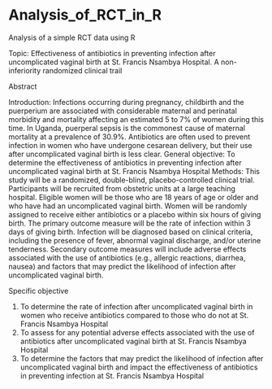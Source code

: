 # Analysis_of_RCT_in_R
Analysis of a simple RCT data using R

Topic: Effectiveness of antibiotics in preventing infection after uncomplicated vaginal birth at St. Francis Nsambya Hospital. A non-inferiority randomized clinical trail

Abstract

Introduction: Infections occurring during pregnancy, childbirth and the puerperium are associated with considerable maternal and perinatal morbidity and mortality affecting an estimated 5 to 7% of women during this time. In Uganda, puerperal sepsis is the commonest cause of maternal mortality at a prevalence of 30.9%. Antibiotics are often used to prevent infection in women who have undergone cesarean delivery, but their use after uncomplicated vaginal birth is less clear. 
General objective: To determine the effectiveness of antibiotics in preventing infection after uncomplicated vaginal birth at St. Francis Nsambya Hospital
Methods: This study will be a randomized, double-blind, placebo-controlled clinical trial. Participants will be recruited from obstetric units at a large teaching hospital. Eligible women will be those who are 18 years of age or older and who have had an uncomplicated vaginal birth. Women will be randomly assigned to receive either antibiotics or a placebo within six hours of giving birth. The primary outcome measure will be the rate of infection within 3 days of giving birth. Infection will be diagnosed based on clinical criteria, including the presence of fever, abnormal vaginal discharge, and/or uterine tenderness. Secondary outcome measures will include adverse effects associated with the use of antibiotics (e.g., allergic reactions, diarrhea, nausea) and factors that may predict the likelihood of infection after uncomplicated vaginal birth.  

Specific objective
1.	To determine the rate of infection after uncomplicated vaginal birth in women who receive antibiotics compared to those who do not at St. Francis Nsambya Hospital
2.	To assess for any potential adverse effects associated with the use of antibiotics after uncomplicated vaginal birth at St. Francis Nsambya Hospital
3.	To determine the factors that may predict the likelihood of infection after uncomplicated vaginal birth and impact the effectiveness of antibiotics in preventing infection at St. Francis Nsambya Hospital
